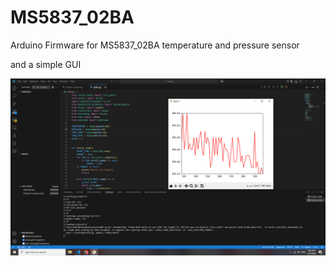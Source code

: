 # MS5837_02BA

Arduino Firmware for MS5837_02BA temperature and pressure sensor

and a simple GUI

![](https://github.com/DAF201/MS5837_02BA/blob/main/Screenshot%20(81).png)
